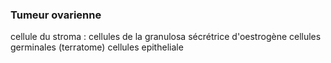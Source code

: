 ### Tumeur ovarienne
  cellule du stroma : cellules de la granulosa sécrétrice d'oestrogène
  cellules germinales (terratome)
  cellules epitheliale